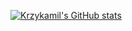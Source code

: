 [![Krzykamil's GitHub stats](https://github-readme-stats.vercel.app/api?username=krzykamil&count_private=true)](https://github.com/krzykamil/github-readme-stats)
